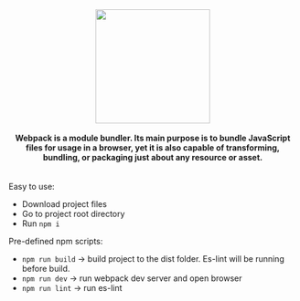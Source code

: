 <div align="center">
  <a href="https://github.com/webpack/webpack">
    <img width="200" height="200" src="https://webpack.js.org/assets/icon-square-big.svg">
  </a>
  <br />
  <br />
  <b>Webpack is a module bundler. Its main purpose is to bundle JavaScript files for usage in a browser, yet it is also capable of transforming, bundling, or packaging just about any resource or asset. </b>
</div>

 <br />
  <br />
Easy to use:

* Download project files
* Go to project root directory
* Run `npm i`

Pre-defined npm scripts:

* `npm run build` -> build project to the dist folder. Es-lint will be running before build.
* `npm run dev` -> run webpack dev server and open browser
* `npm run lint` -> run es-lint
